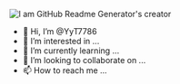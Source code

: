 ![I am GitHub Readme Generator's creator](https://arturssmirnovs.github.io/github-profile-readme-generator/images/banner.png)

- 👋 Hi, I’m @YyT7786
- 👀 I’m interested in ...
- 🌱 I’m currently learning ...
- 💞️ I’m looking to collaborate on ...
- 📫 How to reach me ...
